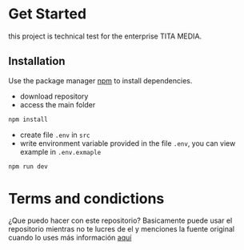 # Get Started

this project is technical test for the enterprise TITA MEDIA.

## Installation
Use the package manager [npm](https://nodejs.org/es/) to install dependencies.

- download repository
- access the main folder
```bash
npm install 
```
- create file `.env` in `src`
- write environment variable provided in the file `.env`, you can view example in `.env.exmaple`
```bash
npm run dev 
```

# Terms and condictions
¿Que puedo hacer con este repositorio?
Basicamente puede usar el repositorio mientras no te lucres de el y menciones la fuente original cuando lo uses
más información [aquí](./LICENCE.md)